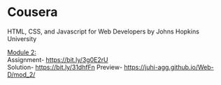 # Cousera 
HTML, CSS, and Javascript for Web Developers
by Johns Hopkins University

<u>Module 2:</u><br>
Assignment- https://bit.ly/3g0E2rU <br>
Solution- https://bit.ly/31dhfFn
Preview- https://juhi-agg.github.io/Web-D/mod_2/

